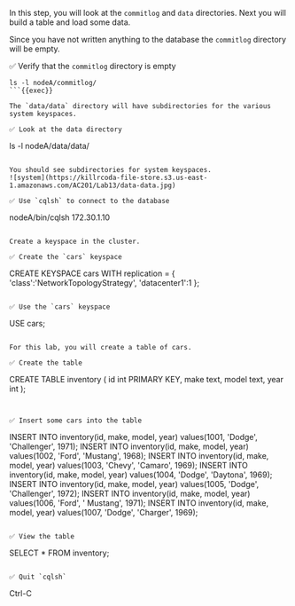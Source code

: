 In this step, you will look at the `commitlog` and `data` directories. 
Next you will build a table and load some data.

Since you have not written anything to the database the `commitlog` directory will be empty.

✅ Verify that the `commitlog` directory is empty
```
ls -l nodeA/commitlog/
```{{exec}}

The `data/data` directory will have subdirectories for the various system keyspaces.

✅ Look at the data directory
```
ls -l nodeA/data/data/
```{{exec}}

You should see subdirectories for system keyspaces.
![system](https://killrcoda-file-store.s3.us-east-1.amazonaws.com/AC201/Lab13/data-data.jpg)

✅ Use `cqlsh` to connect to the database
```
nodeA/bin/cqlsh 172.30.1.10
```{{exec}}

Create a keyspace in the cluster.

✅ Create the `cars` keyspace
```
CREATE KEYSPACE cars WITH replication = {
  'class':'NetworkTopologyStrategy',
  'datacenter1':1
};
```{{exec}}

✅ Use the `cars` keyspace
```
USE cars;
```{{exec}}

For this lab, you will create a table of cars.

✅ Create the table
```
CREATE TABLE inventory (
  id int PRIMARY KEY,
  make text,
  model text,
  year int
);
```{{exec}}


✅ Insert some cars into the table
```
INSERT INTO inventory(id, make, model, year) 
  values(1001, 'Dodge', 'Challenger', 1971);
INSERT INTO inventory(id, make, model, year) 
  values(1002, 'Ford',  'Mustang',    1968);
INSERT INTO inventory(id, make, model, year) 
  values(1003, 'Chevy', 'Camaro',     1969);
INSERT INTO inventory(id, make, model, year) 
  values(1004, 'Dodge', 'Daytona',    1969);
INSERT INTO inventory(id, make, model, year) 
  values(1005, 'Dodge', 'Challenger', 1972);
INSERT INTO inventory(id, make, model, year) 
  values(1006, 'Ford', ' Mustang',    1971);
INSERT INTO inventory(id, make, model, year) 
  values(1007, 'Dodge', 'Charger',    1969);
```{{exec}}

✅ View the table
```
SELECT * FROM inventory;
```{{exec}}

✅ Quit `cqlsh`
```
Ctrl-C
```{{exec interrupt}}